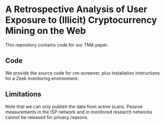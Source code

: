 # A Retrospective Analysis of User Exposure to (Illicit) Cryptocurrency Mining on the Web

This repository contains code for our TMA paper.

## Code

We provide the source code for cm-screener, plus installation instructions for a Zeek monitoring environment.

## Limitations

Note that we can only publish the data from active scans. Passive measurements in the ISP network and in monitored research networks cannot be released for privacy reasons.
